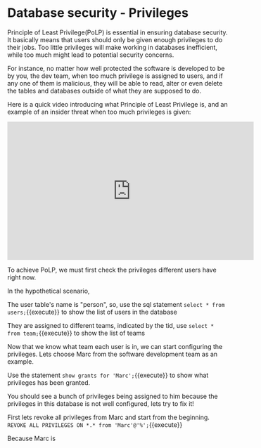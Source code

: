 # Database security - Privileges

Principle of Least Privilege(PoLP) is essential in ensuring database security. It basically means that users should only be given enough privileges to do their jobs. Too little privileges will make working in databases inefficient, while too much might lead to potential security concerns. 

For instance, no matter how well protected the software is developed to be by you, the dev team, when too much privilege is assigned to users, and if any one of them is malicious, they will be able to read, alter or even delete the tables and databases outside of what they are supposed to do. 

Here is a quick video introducing what Principle of Least Privilege is, and an example of an insider threat when too much privileges is given:
<iframe width="560" height="315" src="https://www.youtube-nocookie.com/embed/mw9fN9mlUS4" frameborder="0" allow="accelerometer; autoplay; encrypted-media; gyroscope; picture-in-picture" allowfullscreen></iframe> 

To achieve PoLP, we must first check the privileges different users have right now.

In the hypothetical scenario,

The user table's name is "person", so, use the sql statement `select * from users;`{{execute}} to show the list of users in the database

They are assigned to different teams, indicated by the tid, use `select * from team;`{{execute}} to show the list of teams

Now that we know what team each user is in, we can start configuring the privileges. Lets choose Marc from the software development team as an example.

Use the statement `show grants for 'Marc';`{{execute}} to show what privileges has been granted.

You should see a bunch of privileges being assigned to him because the privileges in this database is not well configured, lets try to fix it!

First lets revoke all privileges from Marc and start from the beginning. `REVOKE ALL PRIVILEGES ON *.* from 'Marc'@'%';`{{execute}}

Because Marc is 
